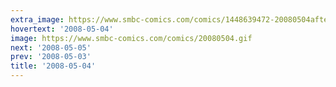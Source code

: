 ```yaml
---
extra_image: https://www.smbc-comics.com/comics/1448639472-20080504after.png
hovertext: '2008-05-04'
image: https://www.smbc-comics.com/comics/20080504.gif
next: '2008-05-05'
prev: '2008-05-03'
title: '2008-05-04'
---
```

